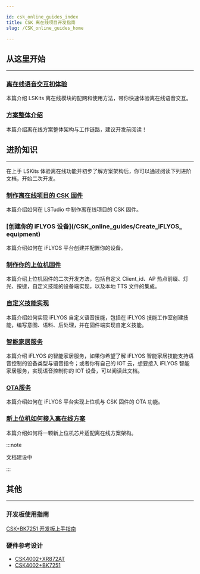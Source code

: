 ```yaml
---

id: csk_online_guides_index
title: CSK 离在线项目开发指南
slug: /CSK_online_guides_home

---
```


## 从这里开始
-------------

### [离在线语音交互初体验](/CSK_online_guides/getting_start)

本篇介绍 LSKits 离在线模块的配网和使用方法，带你快速体验离在线语音交互。

### [方案整体介绍](/CSK_online_guides/developer_guides)

本篇介绍离在线方案整体架构与工作链路，建议开发前阅读！



## 进阶知识
---------------

在上手 LSKits 体验离在线功能并初步了解方案架构后，你可以通过阅读下列进阶文档，开始二次开发。

### [制作离在线项目的 CSK 固件](/CSK_online_guides/CSK_online_firmware)

本篇介绍如何在 LSTudio 中制作离在线项目的 CSK 固件。

### [创建你的 iFLYOS 设备](/CSK_online_guides/Create_iFLYOS_ equipment)

本篇介绍如何在 iFLYOS 平台创建并配置你的设备。

### [制作你的上位机固件](/CSK_online_guides/secondary_development)

本篇介绍上位机固件的二次开发方法，包括自定义 Client_id、AP 热点前缀、灯光、按键，自定义技能的设备端实现，以及本地 TTS 文件的集成。

### [自定义技能实现](https://doc.iflyos.cn/studio/#%E6%8A%80%E8%83%BD%E5%B7%A5%E4%BD%9C%E5%AE%A4%E7%AE%80%E4%BB%8B)

本篇介绍如何实现 iFLYOS 自定义语音技能，包括在 iFLYOS 技能工作室创建技能，编写意图、语料、后处理，并在固件端实现自定义技能。

### [智能家居服务](https://doc.iflyos.cn/service/iot/#%E6%99%BA%E8%83%BD%E5%AE%B6%E5%B1%85%E6%8E%A7%E5%88%B6%E6%9C%8D%E5%8A%A1%E7%AE%80%E4%BB%8B)

本篇介绍 iFLYOS 的智能家居服务，如果你希望了解 iFLYOS 智能家居技能支持语音控制的设备类型与语音指令；或者你有自己的 IOT 云，想要接入 iFLYOS 智能家居服务，实现语音控制你的 IOT 设备，可以阅读此文档。

### [OTA服务](/CSK_online_guides/OTA_service)

本篇介绍如何在 iFLYOS 平台实现上位机与 CSK 固件的 OTA 功能。

### [新上位机如何接入离在线方案]()

本篇介绍如何将一颗新上位机芯片适配离在线方案架构。

:::note

文档建设中

:::



## 其他
----------

### 开发板使用指南

[CSK+BK7251 开发板上手指南](/CSK_online_guides/getting_start_BK7251)

### 硬件参考设计

- [CSK4002+XR872AT](https://open.listenai.com/resource/open/doc_resource%2F%E7%A1%AC%E4%BB%B6%E8%AE%BE%E8%AE%A1%E6%8C%87%E5%8D%97%2F%E5%8E%9F%E7%90%86%E5%9B%BE%26PCB%E8%AE%BE%E8%AE%A1%E5%8F%82%E8%80%83%2FCSK4002%2BES7210%2BXR872_%E5%9C%A8%E7%A6%BB%E7%BA%BF%E6%A8%A1%E5%9D%97%E7%B1%BB%E6%A0%87%E6%A1%88%E5%8F%82%E8%80%83%E8%AE%BE%E8%AE%A1.zip)
- [CSK4002+BK7251](https://open.listenai.com/resource/open/doc_resource%2F%E7%A1%AC%E4%BB%B6%E8%AE%BE%E8%AE%A1%E6%8C%87%E5%8D%97%2F%E5%8E%9F%E7%90%86%E5%9B%BE%26PCB%E8%AE%BE%E8%AE%A1%E5%8F%82%E8%80%83%2FCSK4002%2BBK7251.zip)
